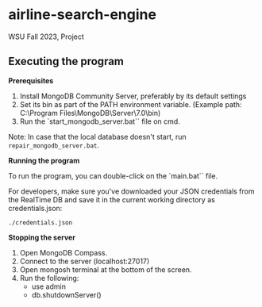 # airline-search-engine
WSU Fall 2023, Project

## Executing the program
**Prerequisites**
1. Install MongoDB Community Server, preferably by its default settings
2. Set its bin as part of the PATH environment variable.  (Example path: C:\Program Files\MongoDB\Server\7.0\bin)
3. Run the `start_mongodb_server.bat`` file on cmd.

Note: In case that the local database doesn't start, run `repair_mongodb_server.bat`.


**Running the program**

To run the program, you can double-click on the `main.bat`` file.

For developers, make sure you've downloaded your JSON credentials from the RealTime DB and save it in the current working directory as credentials.json:
```
./credentials.json
```

**Stopping the server**
1. Open MongoDB Compass.
2. Connect to the server (localhost:27017)
3. Open mongosh terminal at the bottom of the screen.
4. Run the following:
   - use admin
   - db.shutdownServer()
